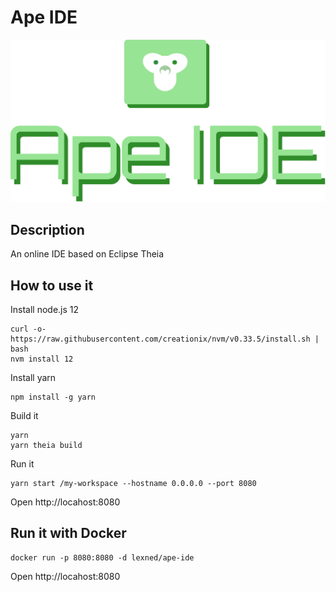 # Ape IDE

![APE IDE](images/ape-ide-logo.png?raw=true "Ape IDE")


## Description
An online IDE based on Eclipse Theia

## How to use it
Install node.js 12
```
curl -o- https://raw.githubusercontent.com/creationix/nvm/v0.33.5/install.sh | bash
nvm install 12
```

Install yarn
```
npm install -g yarn
```

Build it
```
yarn
yarn theia build
```

Run it
```
yarn start /my-workspace --hostname 0.0.0.0 --port 8080
```
Open http://locahost:8080
## Run it with Docker
```
docker run -p 8080:8080 -d lexned/ape-ide
```
Open http://locahost:8080
